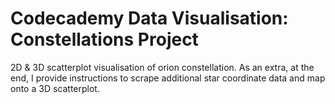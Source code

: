 # Codecademy Data Visualisation: Constellations Project
2D & 3D scatterplot visualisation of orion constellation.
As an extra, at the end, I provide instructions to scrape additional star coordinate data and map onto a 3D scatterplot.
